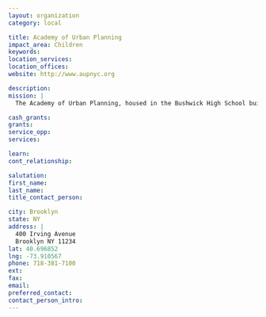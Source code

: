 ```yaml
---
layout: organization
category: local

title: Academy of Urban Planning
impact_area: Children
keywords: 
location_services: 
location_offices: 
website: http://www.aupnyc.org

description: 
mission: |
  The Academy of Urban Planning, housed in the Bushwick High School building, is committed to helping kids who really need it, whether they are pregnant, are already parents, or come from foster homes. "You can have a great school by picking the right kids or you can have kids that you help overcome obstacles," said founding principal Monique Darrisaw, who led the school from its start in 2003 until early 2011, when Rodney Orji was named interim acting principal.

cash_grants: 
grants: 
service_opp: 
services: 

learn: 
cont_relationship: 

salutation: 
first_name: 
last_name: 
title_contact_person: 

city: Brooklyn
state: NY
address: |
  400 Irving Avenue     
  Brooklyn NY 11234
lat: 40.696852
lng: -73.910567
phone: 718-381-7100
ext: 
fax: 
email: 
preferred_contact: 
contact_person_intro: 
---
```

